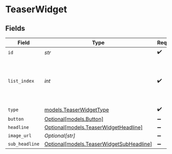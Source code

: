 # TeaserWidget


## Fields

| Field                                                                            | Type                                                                             | Required                                                                         | Description                                                                      |
| -------------------------------------------------------------------------------- | -------------------------------------------------------------------------------- | -------------------------------------------------------------------------------- | -------------------------------------------------------------------------------- |
| `id`                                                                             | *str*                                                                            | :heavy_check_mark:                                                               | N/A                                                                              |
| `list_index`                                                                     | *int*                                                                            | :heavy_check_mark:                                                               | Index of the widget in the list, used for ordering (left or right)               |
| `type`                                                                           | [models.TeaserWidgetType](../models/teaserwidgettype.md)                         | :heavy_check_mark:                                                               | N/A                                                                              |
| `button`                                                                         | [Optional[models.Button]](../models/button.md)                                   | :heavy_minus_sign:                                                               | N/A                                                                              |
| `headline`                                                                       | [Optional[models.TeaserWidgetHeadline]](../models/teaserwidgetheadline.md)       | :heavy_minus_sign:                                                               | N/A                                                                              |
| `image_url`                                                                      | *Optional[str]*                                                                  | :heavy_minus_sign:                                                               | N/A                                                                              |
| `sub_headline`                                                                   | [Optional[models.TeaserWidgetSubHeadline]](../models/teaserwidgetsubheadline.md) | :heavy_minus_sign:                                                               | N/A                                                                              |